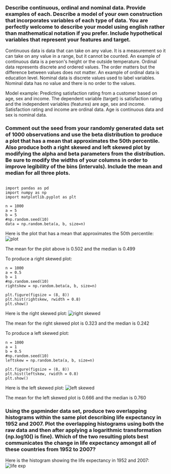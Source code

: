 ### Describe continuous, ordinal and nominal data. Provide examples of each. Describe a model of your own construction that incorporates variables of each type of data. You are perfectly welcome to describe your model using english rather than mathematical notation if you prefer. Include hypothetical variables that represent your features and target.
Continuous data is data that can take on any value. It is a measurement so it can take on any value in a range, but it cannot be counted. An example of continuous data is a person's height or the outside temperature. Ordinal data represents discrete and ordered values. The order matters but the difference between values does not matter. An example of ordinal data is education level. Nominal data is discrete values used to label variables. Nominal data has no value and there is no order to the values. 

Model example: Predicting satisfaction rating from a customer based on age, sex and income. The dependent variable (target) is satisfaction rating and the independent variables (features) are age, sex and income. Satisfaction rating and income are ordinal data. Age is continuous data and sex is nominal data. 
### Comment out the seed from your randomly generated data set of 1000 observations and use the beta distribution to produce a plot that has a mean that approximates the 50th percentile. Also produce both a right skewed and left skewed plot by modifying the alpha and beta parameters from the distribution. Be sure to modify the widths of your columns in order to improve legibility of the bins (intervals). Include the mean and median for all three plots.
```

import pandas as pd
import numpy as np
import matplotlib.pyplot as plt

n = 1000
a = 5
b = 5
#np.random.seed(10)
data = np.random.beta(a, b, size=n)

```
Here is the plot that has a mean that approximates the 50th percentile:
![plot](https://meredithjolly.github.io/data146/prj2_1.png) 

The mean for the plot above is 0.502 and the median is 0.499

To produce a right skewed plot:
```
n = 1000
a = 0.5
b = 1
#np.random.seed(10)
rightskew = np.random.beta(a, b, size=n)

plt.figure(figsize = (8, 8))
plt.hist(rightskew, rwidth = 0.8)
plt.show()

```
Here is the right skewed plot:
![right skewed](https://meredithjolly.github.io/data146/prj2_2.png) 

The mean for the right skewed plot is 0.323 and the median is 0.242

To produce a left skewed plot:
```
n = 1000
a = 1
b = 0.5
#np.random.seed(10)
leftskew = np.random.beta(a, b, size=n)

plt.figure(figsize = (8, 8))
plt.hist(leftskew, rwidth = 0.8)
plt.show()

```
Here is the left skewed plot:
![left skewed](https://meredithjolly.github.io/data146/prj2_3.png) 

The mean for the left skewed plot is 0.666 and the median is 0.760
### Using the gapminder data set, produce two overlapping histograms within the same plot describing life expectancy in 1952 and 2007. Plot the overlapping histograms using both the raw data and then after applying a logarithmic transformation (np.log10() is fine). Which of the two resulting plots best communicates the change in life expectancy amongst all of these countries from 1952 to 2007?
Here is the histogram showing the life expectancy in 1952 and 2007:
![life exp](https://meredithjolly.github.io/data146/prj2_4.png)

